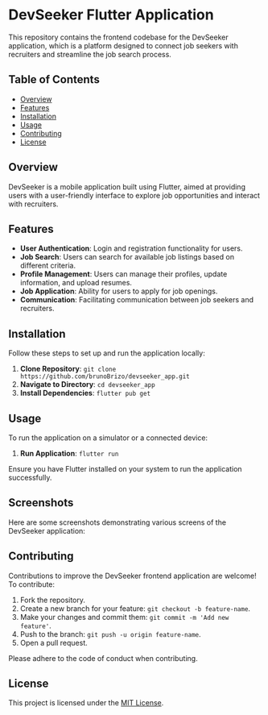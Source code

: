 # DevSeeker Flutter Application

This repository contains the frontend codebase for the DevSeeker application, which is a platform designed to connect job seekers with recruiters and streamline the job search process.

## Table of Contents

- [Overview](#overview)
- [Features](#features)
- [Installation](#installation)
- [Usage](#usage)
- [Contributing](#contributing)
- [License](#license)

## Overview

DevSeeker is a mobile application built using Flutter, aimed at providing users with a user-friendly interface to explore job opportunities and interact with recruiters.

## Features

- **User Authentication**: Login and registration functionality for users.
- **Job Search**: Users can search for available job listings based on different criteria.
- **Profile Management**: Users can manage their profiles, update information, and upload resumes.
- **Job Application**: Ability for users to apply for job openings.
- **Communication**: Facilitating communication between job seekers and recruiters.

## Installation

Follow these steps to set up and run the application locally:

1. **Clone Repository**: `git clone https://github.com/brunoBrizo/devseeker_app.git`
2. **Navigate to Directory**: `cd devseeker_app`
3. **Install Dependencies**: `flutter pub get`

## Usage

To run the application on a simulator or a connected device:

1. **Run Application**: `flutter run`

Ensure you have Flutter installed on your system to run the application successfully.

## Screenshots

Here are some screenshots demonstrating various screens of the DevSeeker application:

## Contributing

Contributions to improve the DevSeeker frontend application are welcome! To contribute:

1. Fork the repository.
2. Create a new branch for your feature: `git checkout -b feature-name`.
3. Make your changes and commit them: `git commit -m 'Add new feature'`.
4. Push to the branch: `git push -u origin feature-name`.
5. Open a pull request.

Please adhere to the code of conduct when contributing.

## License

This project is licensed under the [MIT License](LICENSE).
